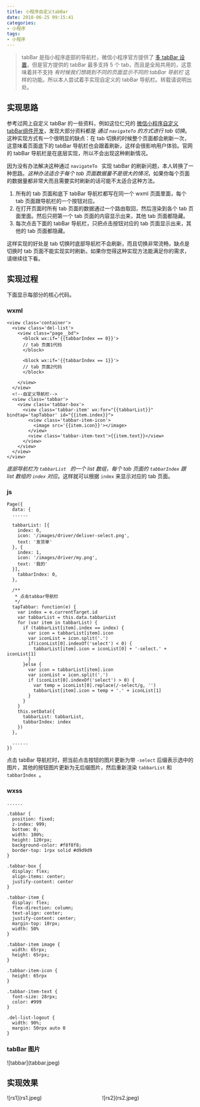 ```yaml
---
title: 小程序自定义tabBar
date: 2018-06-25 09:15:41
categories:
- 小程序
tags:
- 小程序
---
```


> tabBar 是指小程序底部的导航栏，微信小程序官方提供了 [多 tabBar 设置](https://developers.weixin.qq.com/miniprogram/dev/framework/config.html?search-key=tabbar)，但是官方提供的 tabBar 最多支持 5 个 tab，而且是全局共用的，这意味着并不支持 *有时候我们想跳到不同的页面显示不同的 tabBar 导航栏* 这样的功能。所以本人尝试着手实现自定义的 tabBar 导航栏。转载请说明出处。

<!--more-->

## 实现思路
参考过网上自定义 tabBar 的一些资料，例如这位仁兄的 [微信小程序自定义tabBar组件开发](https://blog.csdn.net/qq_29729735/article/details/78933721)，发现大部分资料都是 *通过 `navigateTo` 的方式进行 tab 切换*。这种实现方式有一个很明显的缺点：在 tab 切换的时候整个页面都会刷新一次，这意味着页面底下的 tabBar 导航栏也会跟着刷新，这样会很影响用户体验。官网的 tabBar 导航栏是在底层实现，所以不会出现这种刷新情况。

因为没有办法解决这种通过 `navigateTo ` 实现 tabBar 的刷新问题，本人转换了一种思路。*这种办法适合于每个 tab 页面数据量不是很大的情况*，如果你每个页面的数据量都非常大而且需要实时刷新的话可能不太适合这种方法。

1. 所有的 tab 页面和底下 tabBar 导航栏都写在同一个 wxml 页面里面，每个 tab 页面跟导航栏的一个按钮对应。
2. 在打开页面时所有 tab 页面的数据通过一个路由取回，然后渲染到各个 tab 页面里面。然后只把第一个 tab 页面的内容显示出来，其他 tab 页面都隐藏。
3. 每次点击下面的 tabBar 导航栏，只把点击按钮对应的 tab 页面显示出来，其他的 tab 页面都隐藏。

这样实现的好处是 tab 切换时底部导航栏不会刷新，而且切换非常流畅，缺点是切换时 tab 页面不能实现实时刷新。如果你觉得这种实现方法能满足你的需求，请继续往下看。

## 实现过程
下面显示每部分的核心代码。

### wxml
```
<view class='container'>
  <view class='del-list'>
    <view class="page__bd">
      <block wx:if='{{tabbarIndex == 0}}'>
      // tab 页面1代码
      </block>

      <block wx:if='{{tabbarIndex == 1}}'>
      // tab 页面2代码
      </block>

    </view>
  </view>
  <!--自定义导航栏-->
  <view class='tabbar'>
    <view class='tabbar-box'>
      <view class='tabbar-item' wx:for="{{tabbarList}}" bindtap='tapTabbar' id="{{item.index}}">
        <view class='tabbar-item-icon'>
          <image src='{{item.icon}}'></image>
        </view>
        <view class='tabbar-item-text'>{{item.text}}</view>
      </view>
    </view>
  </view>
</view>
```
*底部导航栏为 `tabbarList ` 的一个 list 数组，每个 tab 页面的 `tabbarIndex` 跟 list 数组的 `index` 对应*。这样就可以根据 `index` 来显示对应的 tab 页面。

### js
```
Page({
  data: {
  ......
	
  tabbarList: [{
    index: 0,
    icon: '/images/driver/deliver-select.png',
    text: '发货单'
  }, {
    index: 1,
    icon: '/images/driver/my.png',
    text: '我的'
  }],
    tabbarIndex: 0,
  },
	
  /**
   * 点击tabbar导航栏
   */
  tapTabbar: function(e) {
    var index = e.currentTarget.id
    var tabbarList = this.data.tabbarList
    for (var item in tabbarList) {
      if (tabbarList[item].index == index) {
        var icon = tabbarList[item].icon
        var iconList = icon.split('.')
        if(iconList[0].indexOf('select') < 0) {
          tabbarList[item].icon = iconList[0] + '-select.' + iconList[1]
        }
      }else {
        var icon = tabbarList[item].icon
        var iconList = icon.split('.')
        if (iconList[0].indexOf('select') > 0) {
          var temp = iconList[0].replace(/-select/g, '')
          tabbarList[item].icon = temp + '.' + iconList[1]
        }
      }
    }
    this.setData({
      tabbarList: tabbarList,
      tabbarIndex: index
    })
  },
  
  ......
})

```

点击 tabBar 导航栏时，把当前点击按钮的图片更新为带 `-select` 后缀表示选中的图片，其他的按钮图片更新为无后缀图片，然后重新渲染 `tabbarList` 和 `tabbarIndex `。

### wxss
```
......

.tabbar {
  position: fixed;
  z-index: 999;
  bottom: 0;
  width: 100%;
  height: 120rpx;
  background-color: #f8f8f8;
  border-top: 1rpx solid #d9d9d9
}

.tabbar-box {
  display: flex;
  align-items: center;
  justify-content: center
}

.tabbar-item {
  display: flex;
  flex-direction: column;
  text-align: center;
  justify-content: center;
  margin-top: 10rpx;
  width: 50%
}

.tabbar-item image {
  width: 65rpx;
  height: 65rpx;
}

.tabbar-item-icon {
  height: 65rpx
}

.tabbar-item-text {
  font-size: 28rpx;
  color: #999
}

.del-list-logout {
  width: 90%;
  margin: 50rpx auto 0
}
```

### tabBar 图片

<div style='width: 50%'>![tabbar](tabbar.jpeg)</div>

## 实现效果

<div style='width: 45%; display: inline-block; margin-right: 5%'>![rs1](rs1.jpeg)</div>

<div style='width: 45%; display: inline-block'>![rs2](rs2.jpeg)</div>